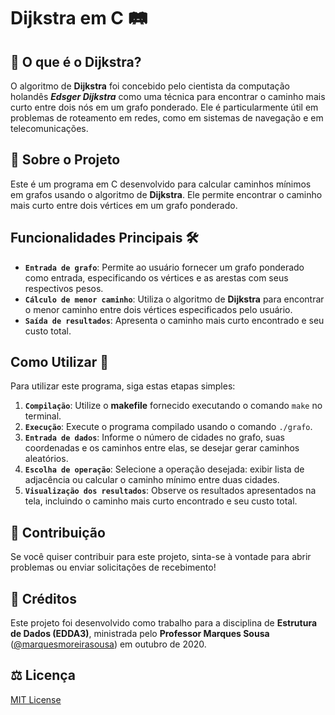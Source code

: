# Dijkstra em C 🛤️

## 🧠 O que é o Dijkstra?

O algoritmo de **Dijkstra** foi concebido pelo cientista da computação holandês **_Edsger Dijkstra_** como uma técnica para encontrar o caminho mais curto entre dois nós em um grafo ponderado. Ele é particularmente útil em problemas de roteamento em redes, como em sistemas de navegação e em telecomunicações.

## 📝 Sobre o Projeto

Este é um programa em C desenvolvido para calcular caminhos mínimos em grafos usando o algoritmo de **Dijkstra**. Ele permite encontrar o caminho mais curto entre dois vértices em um grafo ponderado.

## Funcionalidades Principais 🛠️

- **`Entrada de grafo`**: Permite ao usuário fornecer um grafo ponderado como entrada, especificando os vértices e as arestas com seus respectivos pesos.
- **`Cálculo de menor caminho`**: Utiliza o algoritmo de **Dijkstra** para encontrar o menor caminho entre dois vértices especificados pelo usuário.
- **`Saída de resultados`**: Apresenta o caminho mais curto encontrado e seu custo total.

## Como Utilizar 🚀

Para utilizar este programa, siga estas etapas simples:

1. **`Compilação`**: Utilize o **makefile** fornecido executando o comando `make` no terminal.
2. **`Execução`**: Execute o programa compilado usando o comando `./grafo`.
3. **`Entrada de dados`**: Informe o número de cidades no grafo, suas coordenadas e os caminhos entre elas, se desejar gerar caminhos aleatórios.
4. **`Escolha de operação`**: Selecione a operação desejada: exibir lista de adjacência ou calcular o caminho mínimo entre duas cidades.
5. **`Visualização dos resultados`**: Observe os resultados apresentados na tela, incluindo o caminho mais curto encontrado e seu custo total.

## 🤝 Contribuição

Se você quiser contribuir para este projeto, sinta-se à vontade para abrir problemas ou enviar solicitações de recebimento!

## 🏅 Créditos

Este projeto foi desenvolvido como trabalho para a disciplina de **Estrutura de Dados (EDDA3)**, ministrada pelo **Professor Marques Sousa** ([@marquesmoreirasousa](https://github.com/marquesmoreirasousa)) em outubro de 2020.

## ⚖️ Licença

[MIT License](./LICENSE)
